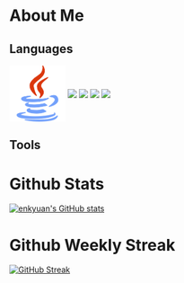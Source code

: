 # About Me

## Languages 

<a href="URL_REDIRECT" target="blank"><img align="center" src="https://github.com/enkyuan/enkyuan/blob/main/imgs/java.png" height="100" /></a>
<a href="URL_REDIRECT" target="blank"><img align="center" src="URL_TO_YOUR_IMAGE" height="100" /></a>
<a href="URL_REDIRECT" target="blank"><img align="center" src="URL_TO_YOUR_IMAGE" height="100" /></a>
<a href="URL_REDIRECT" target="blank"><img align="center" src="URL_TO_YOUR_IMAGE" height="100" /></a>
<a href="URL_REDIRECT" target="blank"><img align="center" src="URL_TO_YOUR_IMAGE" height="100" /></a>

## Tools


# Github Stats

[![enkyuan's GitHub stats](https://github-readme-stats.vercel.app/api?username=enkyuan&show_icons=true&theme=dark)](https://github.com/anuraghazra/github-readme-stats)

# Github Weekly Streak

[![GitHub Streak](https://github-readme-streak-stats.herokuapp.com?user=enkyuan&theme=dark&hide_border=true&date_format=j%20M%5B%20Y%5D&mode=weekly)](https://git.io/streak-stats)
